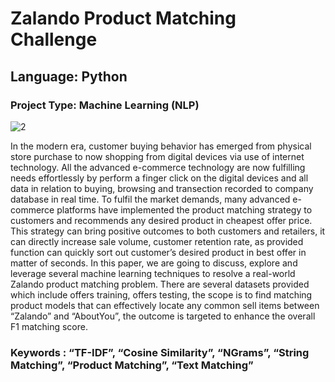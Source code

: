 # Zalando Product Matching Challenge
## Language: Python
### Project Type: Machine Learning (NLP)
![2](https://github.com/Karincheong/August-2020-WaiLEARN-Female-Employment-Analysis/assets/68969621/7b613dd0-df65-4718-805a-2adfd2b387e7)

In the modern era, customer buying behavior has emerged from 
physical store purchase to now shopping from digital devices via 
use of internet technology. All the advanced e-commerce 
technology are now fulfilling needs effortlessly by perform a finger 
click on the digital devices and all data in relation to buying, 
browsing and transection recorded to company database in real 
time. To fulfil the market demands, many advanced e-commerce 
platforms have implemented the product matching strategy to 
customers and recommends any desired product in cheapest offer 
price. This strategy can bring positive outcomes to both customers 
and retailers, it can directly increase sale volume, customer 
retention rate, as provided function can quickly sort out customer’s
desired product in best offer in matter of seconds. 
In this paper, we are going to discuss, explore and leverage several 
machine learning techniques to resolve a real-world Zalando
product matching problem. There are several datasets provided 
which include offers training, offers testing, the scope is to find 
matching product models that can effectively locate any common 
sell items between “Zalando” and “AboutYou”, the outcome is 
targeted to enhance the overall F1 matching score.

### Keywords : “TF-IDF”, “Cosine Similarity”, “NGrams”, “String Matching”, “Product Matching”, “Text Matching”
